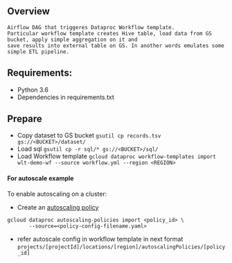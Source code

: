 ## Overview
    Airflow DAG that triggeres Dataproc Workflow template. 
    Particular workflow template creates Hive table, load data from GS bucket, apply simple aggregation on it and
    save results into external table on GS. In another words emulates some simple ETL pipeline.

## Requirements:
- Python 3.6
- Dependencies in requirements.txt

## Prepare
- Copy dataset to GS bucket `gsutil cp records.tsv gs://<BUCKET>/dataset/`
- Load sql `gsutil cp -r sql/* gs://<BUCKET>/sql/`
- Load Workflow template `gcloud dataproc workflow-templates import wlt-demo-wf --source workflow.yml --region <REGION>`


#### For autoscale example 
To enable autoscaling on a cluster:
- Create an [autoscaling policy](https://cloud.google.com/dataproc/docs/concepts/configuring-clusters/autoscaling#create_an_autoscaling_policy)
```
gcloud dataproc autoscaling-policies import <policy_id> \
       --source=<policy-config-filename.yaml>
```

- refer autoscale config in workflow template in next format
   `projects/[projectId]/locations/[region]/autoscalingPolicies/[policy_id]`